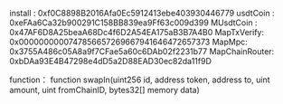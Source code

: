 install : 0xf0C8898B2016Afa0Ec5912413ebe403930446779
usdtCoin : 0xeFAa6Ca32b900291C158BB839ea9Ff63c009d399
MUsdtCoin : 0x47AF6D8A25beaA68Dc4f6D2A54EA175aB3B7A4B0
MapTxVerify: 0x0000000000747856657269667941646472657373
MapMpc: 0x3755A486c05A8a9f7CFae5a60c6DAb02f2231b77
MapChainRouter: 0xbDAa93E4B47298e4dD5a2D88EAD30ec82da11f9D

function：
function swapIn(uint256 id, address token, address to, uint amount, uint fromChainID, bytes32[] memory data)